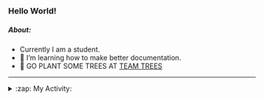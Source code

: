 ### Hello World!

##### About:
- Currently I am a student.
- 🌱 I’m learning how to make better documentation.
- 🌱 GO PLANT SOME TREES AT [TEAM TREES](https://teamtrees.org/)

---
<details>
  <summary>:zap: My Activity:</summary>
  
<!--START_SECTION:waka-->
![Code Time](http://img.shields.io/badge/Code%20Time-1%2C144%20hrs%2032%20mins-blue)

**I'm a Night 🦉** 

```text
🌞 Morning                1376 commits        ██░░░░░░░░░░░░░░░░░░░░░░░   09.09 % 
🌆 Daytime                5370 commits        █████████░░░░░░░░░░░░░░░░   35.46 % 
🌃 Evening                4397 commits        ███████░░░░░░░░░░░░░░░░░░   29.03 % 
🌙 Night                  4001 commits        ███████░░░░░░░░░░░░░░░░░░   26.42 % 
```
📅 **I'm Most Productive on Wednesday** 

```text
Monday                   2290 commits        ████░░░░░░░░░░░░░░░░░░░░░   15.12 % 
Tuesday                  1965 commits        ███░░░░░░░░░░░░░░░░░░░░░░   12.98 % 
Wednesday                3480 commits        ██████░░░░░░░░░░░░░░░░░░░   22.98 % 
Thursday                 1895 commits        ███░░░░░░░░░░░░░░░░░░░░░░   12.51 % 
Friday                   1476 commits        ██░░░░░░░░░░░░░░░░░░░░░░░   09.75 % 
Saturday                 1351 commits        ██░░░░░░░░░░░░░░░░░░░░░░░   08.92 % 
Sunday                   2687 commits        ████░░░░░░░░░░░░░░░░░░░░░   17.74 % 
```


📊 **This Week I Spent My Time On** 

```text
🔥 Editors: 
VS Code                  7 hrs 33 mins       █████████████████████████   100.00 % 

🐱‍💻 Projects: 
giveth-dapps-v2          3 hrs 38 mins       ████████████░░░░░░░░░░░░░   48.22 % 
praise                   3 hrs 37 mins       ████████████░░░░░░░░░░░░░   47.90 % 
impact-graph             17 mins             █░░░░░░░░░░░░░░░░░░░░░░░░   03.88 % 
```


 Last Updated on 03/07/2023 15:09:48 UTC
<!--END_SECTION:waka-->
</details>
